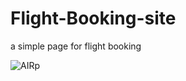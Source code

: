# Flight-Booking-site
a simple page for flight booking


![AIRp](https://user-images.githubusercontent.com/66361024/228572004-b2ef82ed-b89d-4dfd-8361-43bcfe2acf5b.png)
